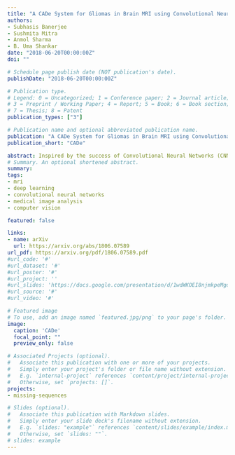 ```yaml
---
title: "A CADe System for Gliomas in Brain MRI using Convolutional Neural Networks"
authors:
- Subhasis Banerjee
- Sushmita Mitra
- Anmol Sharma
- B. Uma Shankar
date: "2018-06-20T00:00:00Z"
doi: ""

# Schedule page publish date (NOT publication's date).
publishDate: "2018-06-20T00:00:00Z"

# Publication type.
# Legend: 0 = Uncategorized; 1 = Conference paper; 2 = Journal article;
# 3 = Preprint / Working Paper; 4 = Report; 5 = Book; 6 = Book section;
# 7 = Thesis; 8 = Patent
publication_types: ["3"]

# Publication name and optional abbreviated publication name.
publication: "A CADe System for Gliomas in Brain MRI using Convolutional Neural Networks"
publication_short: "CADe"

abstract: Inspired by the success of Convolutional Neural Networks (CNN), we develop a novel Computer Aided Detection (CADe) system using CNN for Glioblastoma Multiforme (GBM) detection and segmentation from multi channel MRI data. A two-stage approach first identifies the presence of GBM. This is followed by a GBM localization in each "abnormal" MR slice. As part of the CADe system, two CNN architectures viz. Classification CNN (C-CNN) and Detection CNN (D-CNN) are employed. The CADe system considers MRI data consisting of four sequences (T1, T1c, T2, and T2FLAIR) as input, and automatically generates the bounding boxes encompassing the tumor regions in each slice which is deemed abnormal. Experimental results demonstrate that the proposed CADe system, when used as a preliminary step before segmentation, can allow improved delineation of tumor region while reducing false positives arising in normal areas of the brain. The GrowCut method, employed for tumor segmentation, typically requires a foreground and background seed region for initialization. Here the algorithm is initialized with seeds automatically generated from the output of the proposed CADe system, thereby resulting in improved performance as compared to that using random seeds.
# Summary. An optional shortened abstract.
summary:
tags:
- mri
- deep learning
- convolutional neural networks
- medical image analysis
- computer vision

featured: false

links:
- name: arXiv
  url: https://arxiv.org/abs/1806.07589
url_pdf: https://arxiv.org/pdf/1806.07589.pdf
#url_code: '#'
#url_dataset: '#'
#url_poster: '#'
#url_project: ''
#url_slides: 'https://docs.google.com/presentation/d/1wdWKOEI8njmkpeMgdhgkTD4hr8StOH1yP3DHgTk-SaI/edit#slide=id.g742e3e7cd_1_16'
#url_source: '#'
#url_video: '#'

# Featured image
# To use, add an image named `featured.jpg/png` to your page's folder.
image:
  caption: 'CADe'
  focal_point: ""
  preview_only: false

# Associated Projects (optional).
#   Associate this publication with one or more of your projects.
#   Simply enter your project's folder or file name without extension.
#   E.g. `internal-project` references `content/project/internal-project/index.md`.
#   Otherwise, set `projects: []`.
projects:
- missing-sequences

# Slides (optional).
#   Associate this publication with Markdown slides.
#   Simply enter your slide deck's filename without extension.
#   E.g. `slides: "example"` references `content/slides/example/index.md`.
#   Otherwise, set `slides: ""`.
# slides: example
---
```

